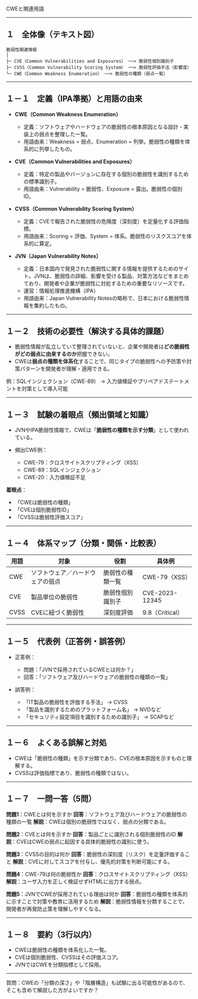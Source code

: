 CWEと関連用語

---

## １　全体像（テキスト図）

```
脆弱性関連情報
│
├─ CVE（Common Vulnerabilities and Exposures） ──> 脆弱性個別識別子
├─ CVSS（Common Vulnerability Scoring System） ──> 脆弱性評価手法（影響度）
└─ CWE（Common Weakness Enumeration） ──> 脆弱性の種類（弱点一覧）
```

---

## １－１　定義（IPA準拠）と用語の由来

* **CWE（Common Weakness Enumeration）**

  * 定義：ソフトウェアやハードウェアの脆弱性の根本原因となる設計・実装上の弱点を整理した一覧。
  * 用語由来：Weakness = 弱点、Enumeration = 列挙。脆弱性の種類を体系的に列挙したもの。

* **CVE（Common Vulnerabilities and Exposures）**

  * 定義：特定の製品やバージョンに存在する個別の脆弱性を識別するための標準識別子。
  * 用語由来：Vulnerability = 脆弱性、Exposure = 露出。脆弱性の個別ID。

* **CVSS（Common Vulnerability Scoring System）**

  * 定義：CVEで報告された脆弱性の危険度（深刻度）を定量化する評価指標。
  * 用語由来：Scoring = 評価、System = 体系。脆弱性のリスクスコアを体系的に算定。

* **JVN（Japan Vulnerability Notes）**

  * 定義：日本国内で発見された脆弱性に関する情報を提供するためのサイト。JVNは、脆弱性の詳細、影響を受ける製品、対策方法などをまとめており、開発者や企業が脆弱性に対処するための重要なリソースです。
  * 運営：情報処理推進機構（IPA）
  * 用語由来：Japan Vulnerability Notesの略称で、日本における脆弱性情報を集約したもの。

---

## １－２　技術の必要性（解決する具体的課題）

* 脆弱性情報が乱立していて整理されていないと、企業や開発者は**どの脆弱性がどの弱点に由来するのか**把握できない。
* CWEは**弱点の種類を体系化**することで、同じタイプの脆弱性への予防策や対策パターンを開発者が理解・適用できる。

例：SQLインジェクション（CWE-89） → 入力値検証やプリペアドステートメントを対策として導入可能

---

## １－３　試験の着眼点（頻出領域と知識）

* JVNやIPA脆弱性情報で、CWEは「**脆弱性の種類を示す分類**」として使われている。
* 頻出CWE例：

  * CWE-79：クロスサイトスクリプティング（XSS）
  * CWE-89：SQLインジェクション
  * CWE-20：入力値検証不足

**着眼点**：

* 「CWEは脆弱性の種類」
* 「CVEは個別脆弱性ID」
* 「CVSSは脆弱性評価スコア」

---

## １－４　体系マップ（分類・関係・比較表）

| 用語   | 対象               | 役割       | 具体例            |
| ---- | ---------------- | -------- | -------------- |
| CWE  | ソフトウェア／ハードウェアの弱点 | 脆弱性の種類一覧 | CWE-79（XSS）    |
| CVE  | 製品単位の脆弱性         | 脆弱性個別識別子 | CVE-2023-12345 |
| CVSS | CVEに紐づく脆弱性       | 深刻度評価    | 9.8（Critical）  |

---

## １－５　代表例（正答例・誤答例）

* 正答例：

  * 問題：「JVNで採用されているCWEとは何か？」
  * 回答：「ソフトウェア及びハードウェアの脆弱性の種類の一覧」

* 誤答例：

  * 「IT製品の脆弱性を評価する手法」 → CVSS
  * 「製品を識別するためのプラットフォーム名」 → NVDなど
  * 「セキュリティ設定項目を識別するための識別子」 → SCAPなど

---

## １－６　よくある誤解と対処
  * CWEは「脆弱性の種類」を示す分類であり、CVEの根本原因を示すものと理解する。
  * CVSSは評価指標であり、脆弱性の種類ではない。

---

## １－７　一問一答（5問）

**問題1**：CWEとは何を示すか
**回答**：ソフトウェア及びハードウェアの脆弱性の種類の一覧
**解説**：CWEは個別の脆弱性ではなく、弱点の分類である。

**問題2**：CVEとは何を示すか
**回答**：製品ごとに識別される個別脆弱性のID
**解説**：CVEはCWEの弱点に起因する具体的脆弱性の識別に使う。

**問題3**：CVSSの目的は何か
**回答**：脆弱性の深刻度（リスク）を定量評価すること
**解説**：CVEに対してスコアを付与し、優先的対策を判断可能にする。

**問題4**：CWE-79は何の脆弱性か
**回答**：クロスサイトスクリプティング（XSS）
**解説**：ユーザ入力を正しく検証せずHTMLに出力する弱点。

**問題5**：JVNでCWEが採用されている理由は何か
**回答**：脆弱性の種類を体系的に示すことで対策や教育に活用するため
**解説**：脆弱性情報を分類することで、開発者が再発防止策を理解しやすくなる。

---

## １－８　要約（3行以内）

* CWEは脆弱性の種類を体系化した一覧。
* CVEは個別脆弱性、CVSSはその評価スコア。
* JVNではCWEを分類指標として採用。

---

質問：CWEの「分類の深さ」や「階層構造」も試験に出る可能性があるので、そこも含めて解説した方がよいですか？
